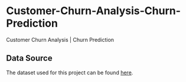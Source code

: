 # Customer-Churn-Analysis-Churn-Prediction
Customer Churn Analysis | Churn Prediction

## Data Source

The dataset used for this project can be found [here](https://www.kaggle.com/datasets/blastchar/telco-customer-churn).

